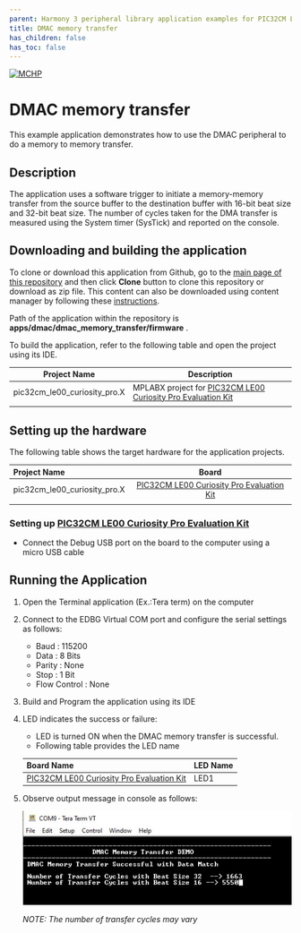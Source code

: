 ```yaml
---
parent: Harmony 3 peripheral library application examples for PIC32CM LE/LS family
title: DMAC memory transfer 
has_children: false
has_toc: false
---
```


[![MCHP](https://www.microchip.com/ResourcePackages/Microchip/assets/dist/images/logo.png)](https://www.microchip.com)

# DMAC memory transfer

This example application demonstrates how to use the DMAC peripheral to do a memory to memory transfer.

## Description

The application uses a software trigger to initiate a memory-memory transfer from the source buffer to the destination buffer with 16-bit beat size and 32-bit beat size. The number of cycles taken for the DMA transfer is measured using the System timer (SysTick) and reported on the console.

## Downloading and building the application

To clone or download this application from Github, go to the [main page of this repository](https://github.com/Microchip-MPLAB-Harmony/csp_apps_pic32cm_le_ls) and then click **Clone** button to clone this repository or download as zip file.
This content can also be downloaded using content manager by following these [instructions](https://github.com/Microchip-MPLAB-Harmony/contentmanager/wiki).

Path of the application within the repository is **apps/dmac/dmac_memory_transfer/firmware** .

To build the application, refer to the following table and open the project using its IDE.

| Project Name      | Description                                    |
| ----------------- | ---------------------------------------------- |
| pic32cm_le00_curiosity_pro.X | MPLABX project for [PIC32CM LE00 Curiosity Pro Evaluation Kit]() |
|||

## Setting up the hardware

The following table shows the target hardware for the application projects.

| Project Name| Board|
|:---------|:---------:|
| pic32cm_le00_curiosity_pro.X | [PIC32CM LE00 Curiosity Pro Evaluation Kit]()
|||

### Setting up [PIC32CM LE00 Curiosity Pro Evaluation Kit]()

- Connect the Debug USB port on the board to the computer using a micro USB cable

## Running the Application

1. Open the Terminal application (Ex.:Tera term) on the computer
2. Connect to the EDBG Virtual COM port and configure the serial settings as follows:
    - Baud : 115200
    - Data : 8 Bits
    - Parity : None
    - Stop : 1 Bit
    - Flow Control : None
3. Build and Program the application using its IDE
4. LED indicates the success or failure:
    - LED is turned ON when the DMAC memory transfer is successful.
    - Following table provides the LED name

    | Board Name | LED Name |
    |------------| -------- |
    | [PIC32CM LE00 Curiosity Pro Evaluation Kit]() | LED1 |

5. Observe output message in console as follows:

    ![output](images/output_dmac_memory_transfer.png)

    *NOTE: The number of transfer cycles may vary*
